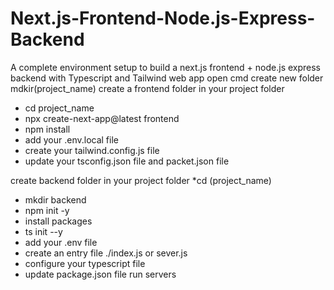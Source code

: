# Next.js-Frontend-Node.js-Express-Backend
A complete environment setup to build  a next.js frontend + node.js express backend with Typescript and Tailwind web app
 open cmd
 create new folder mdkir(project_name)
 create a frontend folder in your project folder 
   * cd project_name
   * npx create-next-app@latest frontend
   * npm install
   * add your .env.local file
   * create your tailwind.config.js file
   * update your tsconfig.json file and packet.json file

create backend folder in your project folder 
   *cd (project_name)
   * mkdir backend
   * npm init -y
   * install packages
   * ts init --y
   * add your .env file
   * create an entry file ./index.js or sever.js
   * configure your typescript file
   * update package.json file
run servers
     
